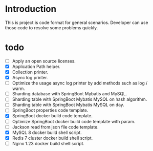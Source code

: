 # Introduction

This is project is code format for general scenarios. Developer can use those code to resolve some problems quickly.

# todo

- [ ] Apply an open source licenses.
- [x] Application Path helper.
- [x] Collection printer.
- [x] Async log printer.
- [ ] Optimize the usage async log printer by add methods such as log / warm.
- [ ] Sharding database with SpringBoot Mybatis and MySQL.
- [ ] Sharding table with SpringBoot Mybatis MySQL on hash algorithm.
- [ ] Sharding table with SpringBoot Mybatis MySQL on day.
- [ ] SpringBoot properties code template.
- [x] SpringBoot docker build code template.
- [ ] Optimize SpringBoot docker build code template with param.
- [ ] Jackson read from json file code template.
- [x] MySQL 8 docker build shell script.
- [x] Redis 7 cluster docker build shell script.
- [ ] Nginx 1.23 docker build shell script.